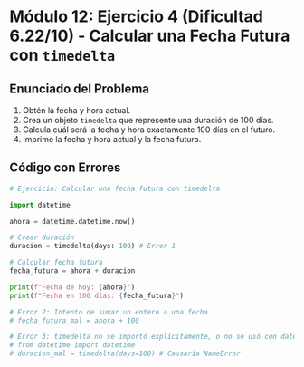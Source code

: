 # Módulo 12: Ejercicio 4 (Dificultad 6.22/10) - Calcular una Fecha Futura con `timedelta`

## Enunciado del Problema

1.  Obtén la fecha y hora actual.
2.  Crea un objeto `timedelta` que represente una duración de 100 días.
3.  Calcula cuál será la fecha y hora exactamente 100 días en el futuro.
4.  Imprime la fecha y hora actual y la fecha futura.

## Código con Errores

```python
# Ejercicio: Calcular una fecha futura con timedelta

import datetime

ahora = datetime.datetime.now()

# Crear duración
duracion = timedelta(days: 100) # Error 1

# Calcular fecha futura
fecha_futura = ahora + duracion

print(f"Fecha de hoy: {ahora}")
print(f"Fecha en 100 días: {fecha_futura}")

# Error 2: Intento de sumar un entero a una fecha
# fecha_futura_mal = ahora + 100

# Error 3: timedelta no se importó explícitamente, o no se usó con datetime.
# from datetime import datetime
# duracion_mal = timedelta(days=100) # Causaría NameError
